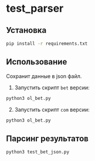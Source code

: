 # test_parser

## Установка

```bash
pip install -r requirements.txt
```

## Использование

Сохранит данные в json файл.

1. Запустить скрипт `bet` версии:
```bash
python3 ol_bet.py
```

2. Запустить скрипт `com` версии:
```bash
python3 ol_bet.py
```

## Парсинг результатов

```bash
python3 test_bet_json.py
```